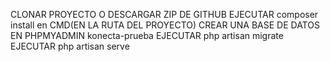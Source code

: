 CLONAR PROYECTO O DESCARGAR ZIP DE GITHUB
EJECUTAR composer install en CMD(EN LA RUTA DEL PROYECTO)
CREAR UNA BASE DE DATOS EN PHPMYADMIN konecta-prueba 
EJECUTAR php artisan migrate
EJECUTAR php artisan serve

